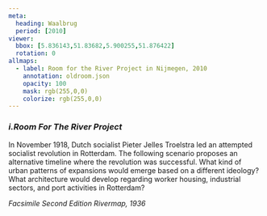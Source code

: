 ```yaml
---
meta:
  heading: Waalbrug
  period: [2010]
viewer:
  bbox: [5.836143,51.83682,5.900255,51.876422]
  rotation: 0
allmaps:
  - label: Room for the River Project in Nijmegen, 2010
    annotation: oldroom.json
    opacity: 100
    mask: rgb(255,0,0)
    colorize: rgb(255,0,0)
---
```


### _i.Room For The River Project_

In November 1918, Dutch socialist Pieter Jelles Troelstra led an attempted socialist revolution in Rotterdam. The following scenario proposes an alternative timeline where the revolution was successful. What kind of urban patterns of expansions would emerge based on a different ideology? What architecture would develop regarding worker housing, industrial sectors, and port activities in Rotterdam?

_Facsimile Second Edition Rivermap, 1936_
